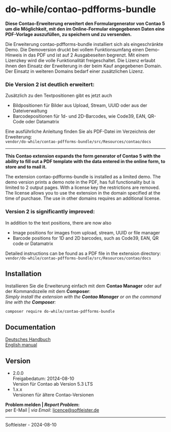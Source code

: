 # do-while/contao-pdfforms-bundle
**Diese Contao-Erweiterung erweitert den Formulargenerator von Contao 5 um die Möglichkeit, mit den im Online-Formular eingegebenen Daten eine PDF-Vorlage auszufüllen, zu speichern und zu versenden.**

Die Erweiterung contao-pdfforms-bundle installiert sich als eingeschränkte Demo. Die Demoversion druckt bei vollem Funktionsumfang einen Demo-Hinweis in das PDF und ist auf 2 Ausgabeseiten begrenzt. Mit einem Lizenzkey wird die volle Funktionalität freigeschaltet. Die Lizenz erlaubt ihnen den Einsatz der Erweiterung in der beim Kauf angegebenen Domain. Der Einsatz in weiteren Domains bedarf einer zusätzlichen Lizenz.

### Die Version 2 ist deutlich erweitert:<br>
Zusätzlich zu den Textpositionen gibt es jetzt auch
- Bildpositionen für Bilder aus Upload, Stream, UUID oder aus der Dateiverwaltung
- Barcodepositionen für 1d- und 2D-Barcodes, wie Code39, EAN, QR-Code oder Datamatrix

Eine ausführliche Anleitung finden Sie als PDF-Datei im Verzeichnis der Erweiterung:<br>`vendor/do-while/contao-pdfforms-bundle/src/Resources/contao/docs`
___


**This Contao extension expands the form generator of Contao 5 with the ability to fill out a PDF template with the data entered in the online form, to store and to mail it.**

The extension contao-pdfforms-bundle is installed as a limited demo. The demo version prints a demo note in the PDF, has full functionality but is limited to 2 output pages. With a license key the restrictions are removed. The license allows you to use the extension in the domain specified at the time of purchase. The use in other domains requires an additional license.

### Version 2 is significantly improved:<br>
In addition to the text positions, there are now also
- Image positions for images from upload, stream, UUID or file manager
- Barcode positions for 1D and 2D barcodes, such as Code39, EAN, QR code or Datamatrix

Detailed instructions can be found as a PDF file in the extension directory:<br>`vendor/do-while/contao-pdfforms-bundle/src/Resources/contao/docs`


## Installation
Installieren Sie die Erweiterung einfach mit dem **Contao Manager** oder auf der Kommandozeile mit dem **Composer**:<br>*Simply install the extension with the **Contao Manager** or on the command line with the **Composer**:*
```
composer require do-while/contao-pdfforms-bundle
```

## Documentation
[Deutsches Handbuch](http://www.softleister.de/files/manuals/contao-pdfforms-bundle/Anleitung_contao-pdfforms-bundle.pdf)<br>
[English manual](http://www.softleister.de/files/manuals/contao-pdfforms-bundle/Manual_contao-pdfforms-bundle.pdf)


## Version
* 2.0.0<br>Freigabedatum: 20124-08-10<br>Version für Contao ab Version 5.3 LTS
* 1.x.x<br>Versionen für ältere Contao-Versionen


**Problem melden | *Report Problem*:**<br>per E-Mail | *via Email*: licence@softleister.de

___
Softleister - 2024-08-10
